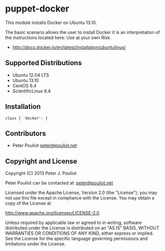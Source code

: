 puppet-docker
==============
This module installs Docker on Ubuntu 13.10.

The basic scenario allows the user to install Docker it is
an interpretation of the instructions located here:
Use at your own Risk.

 * http://docs.docker.io/en/latest/installation/ubuntulinux/

Supported Distributions
-----------------------
  * Ubuntu 12.04 LTS
  * Ubuntu 13.10
  * CentOS 6.4
  * ScientificLinux 6.4
 
Installation
------------

    class { 'docker': }




Contributors
------------
 * Peter Pouliot <peter@pouliot.net>


Copyright and License
---------------------

Copyright (C) 2013 Peter J. Pouliot

Peter Pouliot can be contacted at: peter@pouliot.net

Licensed under the Apache License, Version 2.0 (the "License");
you may not use this file except in compliance with the License.
You may obtain a copy of the License at

  http://www.apache.org/licenses/LICENSE-2.0

Unless required by applicable law or agreed to in writing, software
distributed under the License is distributed on an "AS IS" BASIS,
WITHOUT WARRANTIES OR CONDITIONS OF ANY KIND, either express or implied.
See the License for the specific language governing permissions and
limitations under the License.
 
